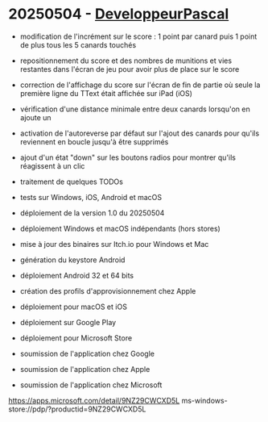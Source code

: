 # 20250504 - [DeveloppeurPascal](https://github.com/DeveloppeurPascal)

* modification de l'incrément sur le score : 1 point par canard puis 1 point de plus tous les 5 canards touchés
* repositionnement du score et des nombres de munitions et vies restantes dans l'écran de jeu pour avoir plus de place sur le score
* correction de l'affichage du score sur l'écran de fin de partie où seule la première ligne du TText était affichée sur iPad (iOS)
* vérification d'une distance minimale entre deux canards lorsqu'on en ajoute un
* activation de l'autoreverse par défaut sur l'ajout des canards pour qu'ils reviennent en boucle jusqu'à être supprimés
* ajout d'un état "down" sur les boutons radios pour montrer qu'ils réagissent à un clic
* traitement de quelques TODOs
* tests sur Windows, iOS, Android et macOS
* déploiement de la version 1.0 du 20250504

* déploiement Windows et macOS indépendants (hors stores)
* mise à jour des binaires sur Itch.io pour Windows et Mac

* génération du keystore Android
* déploiement Android 32 et 64 bits

* création des profils d'approvisionnement chez Apple
* déploiement pour macOS et iOS

* déploiement sur Google Play

* déploiement pour Microsoft Store

* soumission de l'application chez Google
* soumission de l'application chez Apple
* soumission de l'application chez Microsoft


https://apps.microsoft.com/detail/9NZ29CWCXD5L
ms-windows-store://pdp/?productid=9NZ29CWCXD5L

